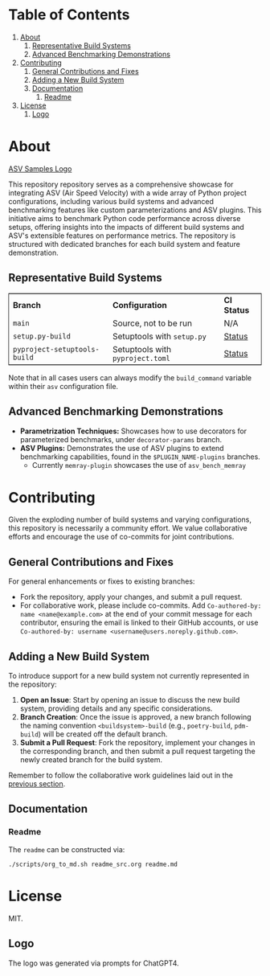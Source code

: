 
# Table of Contents

1.  [About](#orge360d49)
    1.  [Representative Build Systems](#org1a69497)
    2.  [Advanced Benchmarking Demonstrations](#org5f76d35)
2.  [Contributing](#org69422d7)
    1.  [General Contributions and Fixes](#orgdfa26d0)
    2.  [Adding a New Build System](#orgf508e92)
    3.  [Documentation](#org0f638ed)
        1.  [Readme](#org41ba9e7)
3.  [License](#org4093b43)
    1.  [Logo](#org3c861f6)


<a id="orge360d49"></a>

# About

[ASV Samples Logo](./branding/logo/asv_samples_logo.png)

This repository repository serves as a comprehensive showcase for integrating
ASV (Air Speed Velocity) with a wide array of Python project configurations,
including various build systems and advanced benchmarking features like custom
parameterizations and ASV plugins. This initiative aims to benchmark Python
code performance across diverse setups, offering insights into the impacts of
different build systems and ASV's extensible features on performance metrics.
The repository is structured with dedicated branches for each build system and
feature demonstration.


<a id="org1a69497"></a>

## Representative Build Systems

<table border="2" cellspacing="0" cellpadding="6" rules="groups" frame="hsides">


<colgroup>
<col  class="org-left" />

<col  class="org-left" />

<col  class="org-left" />
</colgroup>
<tbody>
<tr>
<td class="org-left"><b>Branch</b></td>
<td class="org-left"><b>Configuration</b></td>
<td class="org-left"><b>CI Status</b></td>
</tr>


<tr>
<td class="org-left"><code>main</code></td>
<td class="org-left">Source, not to be run</td>
<td class="org-left">N/A</td>
</tr>


<tr>
<td class="org-left"><code>setup.py-build</code></td>
<td class="org-left">Setuptools with <code>setup.py</code></td>
<td class="org-left"><a href="https://github.com/HaoZeke/asv_samples/actions/workflows/build_test.yml/badge.svg?branch=setup.py-build">Status</a></td>
</tr>


<tr>
<td class="org-left"><code>pyproject-setuptools-build</code></td>
<td class="org-left">Setuptools with <code>pyproject.toml</code></td>
<td class="org-left"><a href="https://github.com/HaoZeke/asv_samples/actions/workflows/build_test.yml/badge.svg?branch=pyproject-setuptools-build">Status</a></td>
</tr>
</tbody>
</table>

Note that in all cases users can always modify the `build_command` variable
within their `asv` configuration file.


<a id="org5f76d35"></a>

## Advanced Benchmarking Demonstrations

-   **Parametrization Techniques:** Showcases how to use decorators for parameterized
    benchmarks, under `decorator-params` branch.
-   **ASV Plugins:** Demonstrates the use of ASV plugins to extend benchmarking
    capabilities, found in the `$PLUGIN_NAME-plugins` branches.
    -   Currently `memray-plugin` showcases the use of `asv_bench_memray`


<a id="org69422d7"></a>

# Contributing

Given the exploding number of build systems and varying configurations, this
repository is necessarily a community effort. We value collaborative efforts
and encourage the use of co-commits for joint contributions.


<a id="orgdfa26d0"></a>

## General Contributions and Fixes

For general enhancements or fixes to existing branches:

-   Fork the repository, apply your changes, and submit a pull request.
-   For collaborative work, please include co-commits. Add `Co-authored-by: name <name@example.com>` at the end of your commit message for each contributor,
    ensuring the email is linked to their GitHub accounts, or use `Co-authored-by: username <username@users.noreply.github.com>`.


<a id="orgf508e92"></a>

## Adding a New Build System

To introduce support for a new build system not currently represented in the
repository:

1.  **Open an Issue**: Start by opening an issue to discuss the new build system,
    providing details and any specific considerations.
2.  **Branch Creation**: Once the issue is approved, a new branch following the
    naming convention `<buildsystem>-build` (e.g., `poetry-build`, `pdm-build`)
    will be created off the default branch.
3.  **Submit a Pull Request**: Fork the repository, implement your changes in the
    corresponding branch, and then submit a pull request targeting the newly
    created branch for the build system.

Remember to follow the collaborative work guidelines laid out in the [previous
section](#orgdfa26d0).


<a id="org0f638ed"></a>

## Documentation


<a id="org41ba9e7"></a>

### Readme

The `readme` can be constructed via:

    ./scripts/org_to_md.sh readme_src.org readme.md


<a id="org4093b43"></a>

# License

MIT.


<a id="org3c861f6"></a>

## Logo

The logo was generated via prompts for ChatGPT4.


